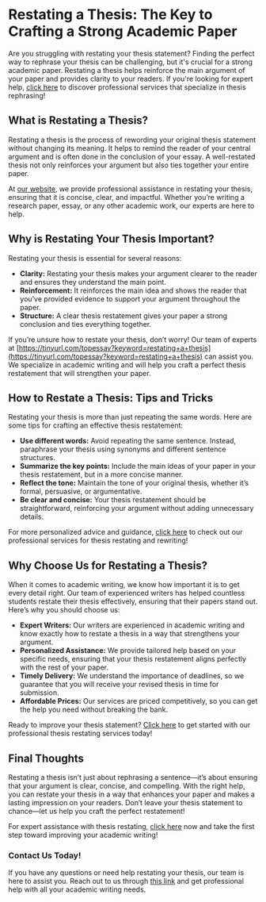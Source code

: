 # Restating a Thesis: The Key to Crafting a Strong Academic Paper

Are you struggling with restating your thesis statement? Finding the perfect way to rephrase your thesis can be challenging, but it's crucial for a strong academic paper. Restating a thesis helps reinforce the main argument of your paper and provides clarity to your readers. If you're looking for expert help, [click here](https://tinyurl.com/topessay?keyword=restating+a+thesis) to discover professional services that specialize in thesis rephrasing!

## What is Restating a Thesis?

Restating a thesis is the process of rewording your original thesis statement without changing its meaning. It helps to remind the reader of your central argument and is often done in the conclusion of your essay. A well-restated thesis not only reinforces your argument but also ties together your entire paper.

At [our website](https://tinyurl.com/topessay?keyword=restating+a+thesis), we provide professional assistance in restating your thesis, ensuring that it is concise, clear, and impactful. Whether you’re writing a research paper, essay, or any other academic work, our experts are here to help.

## Why is Restating Your Thesis Important?

Restating your thesis is essential for several reasons:

- **Clarity:** Restating your thesis makes your argument clearer to the reader and ensures they understand the main point.
- **Reinforcement:** It reinforces the main idea and shows the reader that you’ve provided evidence to support your argument throughout the paper.
- **Structure:** A clear thesis restatement gives your paper a strong conclusion and ties everything together.

If you’re unsure how to restate your thesis, don’t worry! Our team of experts at [https://tinyurl.com/topessay?keyword=restating+a+thesis](https://tinyurl.com/topessay?keyword=restating+a+thesis) can assist you. We specialize in academic writing and will help you craft a perfect thesis restatement that will strengthen your paper.

## How to Restate a Thesis: Tips and Tricks

Restating your thesis is more than just repeating the same words. Here are some tips for crafting an effective thesis restatement:

- **Use different words:** Avoid repeating the same sentence. Instead, paraphrase your thesis using synonyms and different sentence structures.
- **Summarize the key points:** Include the main ideas of your paper in your thesis restatement, but in a more concise manner.
- **Reflect the tone:** Maintain the tone of your original thesis, whether it’s formal, persuasive, or argumentative.
- **Be clear and concise:** Your thesis restatement should be straightforward, reinforcing your argument without adding unnecessary details.

For more personalized advice and guidance, [click here](https://tinyurl.com/topessay?keyword=restating+a+thesis) to check out our professional services for thesis restating and rewriting!

## Why Choose Us for Restating a Thesis?

When it comes to academic writing, we know how important it is to get every detail right. Our team of experienced writers has helped countless students restate their thesis effectively, ensuring that their papers stand out. Here’s why you should choose us:

- **Expert Writers:** Our writers are experienced in academic writing and know exactly how to restate a thesis in a way that strengthens your argument.
- **Personalized Assistance:** We provide tailored help based on your specific needs, ensuring that your thesis restatement aligns perfectly with the rest of your paper.
- **Timely Delivery:** We understand the importance of deadlines, so we guarantee that you will receive your revised thesis in time for submission.
- **Affordable Prices:** Our services are priced competitively, so you can get the help you need without breaking the bank.

Ready to improve your thesis statement? [Click here](https://tinyurl.com/topessay?keyword=restating+a+thesis) to get started with our professional thesis restating services today!

## Final Thoughts

Restating a thesis isn’t just about rephrasing a sentence—it’s about ensuring that your argument is clear, concise, and compelling. With the right help, you can restate your thesis in a way that enhances your paper and makes a lasting impression on your readers. Don’t leave your thesis statement to chance—let us help you craft the perfect restatement!

For expert assistance with thesis restating, [click here](https://tinyurl.com/topessay?keyword=restating+a+thesis) now and take the first step toward improving your academic writing!

### Contact Us Today!

If you have any questions or need help restating your thesis, our team is here to assist you. Reach out to us through [this link](https://tinyurl.com/topessay?keyword=restating+a+thesis) and get professional help with all your academic writing needs.
